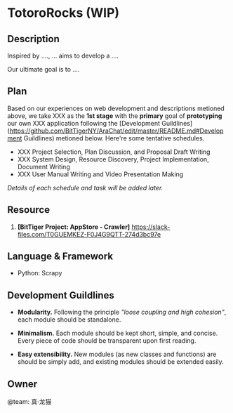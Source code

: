 # TotoroRocks (WIP)

Description
-----------

Inspired by ...., ... aims to develop a ....

<insert more details>

Our ultimate goal is to ....

Plan
----

Based on our experiences on web development and descriptions metioned above, we take XXX as the __1st stage__ with the __primary__ goal of __prototyping__ our own XXX application following the [Development Guildlines](https://github.com/BitTigerNY/AraChat/edit/master/README.md#Development Guildlines) metioned below. Here're some tentative schedules.

* XXX Project Selection, Plan Discussion, and Proposal Draft Writing
* XXX System Design, Resource Discovery, Project Implementation, Document Writing 
* XXX User Manual Writing and Video Presentation Making

_Details of each schedule and task will be added later._

Resource
--------

1. __[BitTiger Project: AppStore - Crawler]__ https://slack-files.com/T0GUEMKEZ-F0J4G9QTT-274d3bc97e

Language & Framework
--------------------

+ Python: Scrapy

Development Guildlines 
----------------------

- __Modularity.__ Following the principle _"loose coupling and high cohesion"_, each module should be standalone.

- __Minimalism.__ Each module should be kept short, simple, and concise. Every piece of code should be transparent upon first reading. 
- __Easy extensibility.__ New modules (as new classes and functions) are should be simply add, and existing modules should be extended easily.

Owner
-----

@team: 真·龙猫
